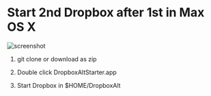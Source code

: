 Start 2nd Dropbox after 1st in Max OS X
====

![screenshot](http://cdn-ak.f.st-hatena.com/images/fotolife/s/sfujisak/20121005/20121005003343.png)

1. git clone or download as zip

2. Double click DropboxAltStarter.app

3. Start Dropbox in $HOME/DropboxAlt


